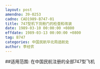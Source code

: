 ```yaml
---
layout: post
amendno: 39-0253
cadno: CAD1989-B747-01
title: 747型机下货舱门的检查和改装
date: 1989-03-10 00:00:00 +0800
effdate: 1989-03-13 00:00:00 +0800
tag: B747
categories: 中国民航华北局适航处
author: 李经农
---
```


##适用范围:
在中国民航注册的全部747型飞机

